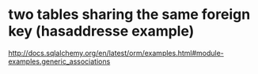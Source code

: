 #

# two tables sharing the same foreign key (hasaddresse example)
http://docs.sqlalchemy.org/en/latest/orm/examples.html#module-examples.generic_associations
